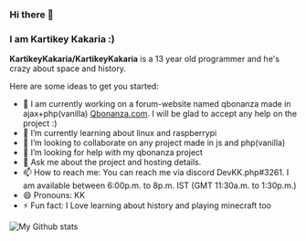 ### Hi there 👋
### I am Kartikey Kakaria :)


<!-- ### 🔭 I am currently working on a forum-website named qbonanza made in ajax+php(vanilla) [Qbonanza.com](https://github.com/KartikeyKakaria/Qbonanza.com). I will be glad to accept any help on the project :)

### If you want to know more about the current project or future projects reach me on discord DevKK.php#3261
### If you are looking for help for any project in plain js or php you can contact me on discord i will be glad to help

### I am available between 6:00p.m. to 8p.m. IST (GMT 11:30a.m. to 1:30p.m.) -->



**KartikeyKakaria/KartikeyKakaria** is a 13 year old programmer and he's crazy about space and history.

Here are some ideas to get you started:

- 🔭 I am currently working on a forum-website named qbonanza made in ajax+php(vanilla) [Qbonanza.com](https://github.com/KartikeyKakaria/Qbonanza.com). I will be glad to accept any help on the project :)
- 🌱 I’m currently learning about linux and raspberrypi
- 👯 I’m looking to collaborate on any project made in js and php(vanilla)
- 🤔 I’m looking for help with my qbonanza project
- 💬 Ask me about the project and hosting details.
- 📫 How to reach me: You can reach me via discord DevKK.php#3261. I am available between 6:00p.m. to 8p.m. IST (GMT 11:30a.m. to 1:30p.m.)
- 😄 Pronouns: KK
- ⚡ Fun fact: I Love learning about history and playing minecraft too

 ![My Github stats](https://github-readme-stats.vercel.app/api?username=KartikeyKakaria&count_private=true)

